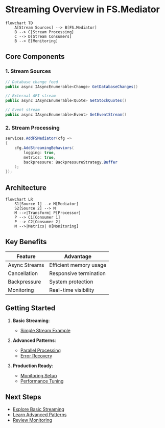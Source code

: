 # Streaming Overview in FS.Mediator

```mermaid
flowchart TD
    A[Stream Sources] --> B[FS.Mediator]
    B --> C[Stream Processing]
    C --> D[Stream Consumers]
    B --> E[Monitoring]
```

## Core Components

### 1. Stream Sources
```csharp
// Database change feed
public async IAsyncEnumerable<Change> GetDatabaseChanges()

// External API stream
public async IAsyncEnumerable<Quote> GetStockQuotes()

// Event stream
public async IAsyncEnumerable<Event> GetEventStream()
```

### 2. Stream Processing
```csharp
services.AddFSMediator(cfg => 
{
    cfg.AddStreamingBehaviors(
        logging: true,
        metrics: true,
        backpressure: BackpressureStrategy.Buffer
    );
});
```

## Architecture

```mermaid
flowchart LR
    S1[Source 1] --> M[Mediator]
    S2[Source 2] --> M
    M -->|Transform| P[Processor]
    P --> C1[Consumer 1]
    P --> C2[Consumer 2]
    M -->|Metrics| O[Monitoring]
```

## Key Benefits

| Feature | Advantage |
|---------|-----------|
| Async Streams | Efficient memory usage |
| Cancellation | Responsive termination |
| Backpressure | System protection |
| Monitoring | Real-time visibility |

## Getting Started

1. **Basic Streaming**:
   - [Simple Stream Example](../streaming/basic-streaming.md)

2. **Advanced Patterns**:
   - [Parallel Processing](../streaming/advanced-streaming.md)
   - [Error Recovery](../resilience/error-handling.md)

3. **Production Ready**:
   - [Monitoring Setup](../monitoring/metrics.md)
   - [Performance Tuning](../streaming/performance-tips.md)

## Next Steps

- [Explore Basic Streaming](../streaming/basic-streaming.md)
- [Learn Advanced Patterns](../streaming/advanced-streaming.md)
- [Review Monitoring](../monitoring/metrics.md)